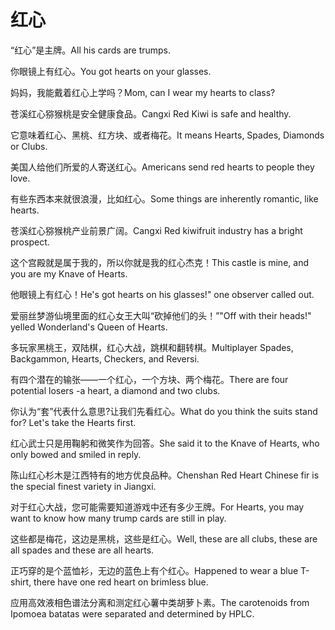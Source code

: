 # 红心

<p><span class="chinese">“红心”是主牌。</span><span class="english">All his cards are trumps.</span></p>

<p><span class="chinese">你眼镜上有红心。</span><span class="english">You got hearts on your glasses.</span></p>

<p><span class="chinese">妈妈，我能戴着红心上学吗？</span><span class="english">Mom, can I wear my hearts to class?</span></p>

<p><span class="chinese">苍溪红心猕猴桃是安全健康食品。</span><span class="english">Cangxi Red Kiwi is safe and healthy.</span></p>

<p><span class="chinese">它意味着红心、黑桃、红方块、或者梅花。</span><span class="english">It means Hearts, Spades, Diamonds or Clubs.</span></p>

<p><span class="chinese">美国人给他们所爱的人寄送红心。</span><span class="english">Americans send red hearts to people they love.</span></p>

<p><span class="chinese">有些东西本来就很浪漫，比如红心。</span><span class="english">Some things are inherently romantic, like hearts.</span></p>

<p><span class="chinese">苍溪红心猕猴桃产业前景广阔。</span><span class="english">Cangxi Red kiwifruit industry has a bright prospect.</span></p>

<p><span class="chinese">这个宫殿就是属于我的，所以你就是我的红心杰克！</span><span class="english">This castle is mine, and you are my Knave of Hearts.</span></p>

<p><span class="chinese">他眼镜上有红心！</span><span class="english">He's got hearts on his glasses!" one observer called out.</span></p>

<p><span class="chinese">爱丽丝梦游仙境里面的红心女王大叫“砍掉他们的头！”</span><span class="english">"Off with their heads!" yelled Wonderland's Queen of Hearts.</span></p>

<p><span class="chinese">多玩家黑桃王，双陆棋，红心大战，跳棋和翻转棋。</span><span class="english">Multiplayer Spades, Backgammon, Hearts, Checkers, and Reversi.</span></p>

<p><span class="chinese">有四个潜在的输张——一个红心，一个方块、两个梅花。</span><span class="english">There are four potential losers -a heart, a diamond and two clubs.</span></p>

<p><span class="chinese">你认为“套”代表什么意思?让我们先看红心。</span><span class="english">What do you think the suits stand for? Let's take the Hearts first.</span></p>

<p><span class="chinese">红心武士只是用鞠躬和微笑作为回答。</span><span class="english">She said it to the Knave of Hearts, who only bowed and smiled in reply.</span></p>

<p><span class="chinese">陈山红心杉木是江西特有的地方优良品种。</span><span class="english">Chenshan Red Heart Chinese fir is the special finest variety in Jiangxi.</span></p>

<p><span class="chinese">对于红心大战，您可能需要知道游戏中还有多少王牌。</span><span class="english">For Hearts, you may want to know how many trump cards are still in play.</span></p>

<p><span class="chinese">这些都是梅花，这边是黑桃，这些是红心。</span><span class="english">Well, these are all clubs, these are all spades and these are all hearts.</span></p>

<p><span class="chinese">正巧穿的是个蓝恤衫，无边的蓝色上有个红心。</span><span class="english">Happened to wear a blue T-shirt, there have one red heart on brimless blue.</span></p>

<p><span class="chinese">应用高效液相色谱法分离和测定红心薯中类胡萝卜素。</span><span class="english">The carotenoids from Ipomoea batatas were separated and determined by HPLC.</span></p>


